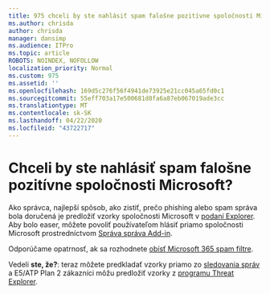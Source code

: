 ```yaml
---
title: 975 chceli by ste nahlásiť spam falošne pozitívne spoločnosti Microsoft?
ms.author: chrisda
author: chrisda
manager: dansimp
ms.audience: ITPro
ms.topic: article
ROBOTS: NOINDEX, NOFOLLOW
localization_priority: Normal
ms.custom: 975
ms.assetid: ''
ms.openlocfilehash: 169d5c276f56f4941de73925e21cc045a65fd0c1
ms.sourcegitcommit: 55eff703a17e500681d8fa6a87eb067019ade3cc
ms.translationtype: MT
ms.contentlocale: sk-SK
ms.lasthandoff: 04/22/2020
ms.locfileid: "43722717"
---
```

# <a name="would-you-like-to-report-a-spam-false-positive-to-microsoft"></a>Chceli by ste nahlásiť spam falošne pozitívne spoločnosti Microsoft?

Ako správca, najlepší spôsob, ako zistiť, prečo phishing alebo spam správa bola doručená je predložiť vzorky spoločnosti Microsoft v [podaní Explorer](https://protection.office.com/reportsubmission). Aby bolo easer, môžete povoliť používateľom hlásiť priamo spoločnosti Microsoft prostredníctvom [Správa správa Add-in](https://appsource.microsoft.com/product/office/WA104381180?src=office&tab=Overview).

Odporúčame opatrnosť, ak sa rozhodnete [obísť Microsoft 365 spam filtre](https://docs.microsoft.com/exchange/troubleshoot/antispam/cautions-against-bypassing-spam-filters).

Vedeli **ste, že?**: teraz môžete predkladať vzorky priamo zo [sledovania správ](https://protection.office.com/messagetrace) a E5/ATP Plan 2 zákazníci môžu predložiť vzorky z [programu Threat Explorer](https://docs.microsoft.com/microsoft-365/security/office-365-security/threat-explorer).
